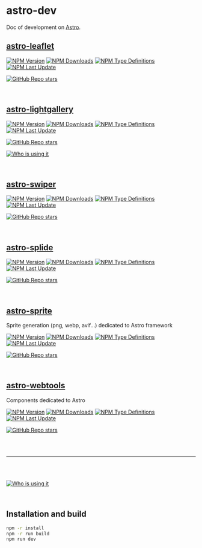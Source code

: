 # astro-dev

Doc of development on [Astro](https://astro.build).



## [astro-leaflet](https://pascal-brand38.github.io/astro-dev/packages/astro-leaflet/)

[![NPM Version](https://img.shields.io/npm/v/astro-leaflet.svg)](https://npmjs.com/package/astro-leaflet)
[![NPM Downloads](https://img.shields.io/npm/dm/astro-leaflet.svg)](https://npmjs.com/package/astro-leaflet)
[![NPM Type Definitions](https://img.shields.io/npm/types/astro-leaflet)](https://npmjs.com/package/astro-leaflet)
[![NPM Last Update](https://img.shields.io/npm/last-update/astro-leaflet)](https://npmjs.com/package/astro-leaflet)

[![GitHub Repo stars](https://img.shields.io/github/stars/pascal-brand38/astro-leaflet)](https://github.com/pascal-brand38/astro-leaflet)


<br>

## [astro-lightgallery](https://pascal-brand38.github.io/astro-dev/packages/astro-lightgallery/)

[![NPM Version](https://img.shields.io/npm/v/astro-lightgallery.svg)](https://npmjs.com/package/astro-lightgallery)
[![NPM Downloads](https://img.shields.io/npm/dm/astro-lightgallery.svg)](https://npmjs.com/package/astro-lightgallery)
[![NPM Type Definitions](https://img.shields.io/npm/types/astro-lightgallery)](https://npmjs.com/package/astro-lightgallery)
[![NPM Last Update](https://img.shields.io/npm/last-update/astro-lightgallery)](https://npmjs.com/package/astro-lightgallery)

[![GitHub Repo stars](https://img.shields.io/github/stars/pascal-brand38/astro-lightgallery)](https://github.com/pascal-brand38/astro-lightgallery)

[![Who is using it](https://img.shields.io/badge/Who%20is%20using%20it-Green)](https://github.com/search?q=%22astro-lightgallery%22+path%3Apackage.json+NOT+owner%3Apascal-brand38+&type=code)


<br>

## [astro-swiper](https://pascal-brand38.github.io/astro-dev/packages/astro-swiper/)

[![NPM Version](https://img.shields.io/npm/v/astro-swiper.svg)](https://npmjs.com/package/astro-swiper)
[![NPM Downloads](https://img.shields.io/npm/dm/astro-swiper.svg)](https://npmjs.com/package/astro-swiper)
[![NPM Type Definitions](https://img.shields.io/npm/types/astro-swiper)](https://npmjs.com/package/astro-swiper)
[![NPM Last Update](https://img.shields.io/npm/last-update/astro-swiper)](https://npmjs.com/package/astro-swiper)

[![GitHub Repo stars](https://img.shields.io/github/stars/pascal-brand38/astro-swiper)](https://github.com/pascal-brand38/astro-swiper)


<br>

## [astro-splide](https://pascal-brand38.github.io/astro-dev/packages/astro-splide/)

[![NPM Version](https://img.shields.io/npm/v/astro-splide.svg)](https://npmjs.com/package/astro-splide)
[![NPM Downloads](https://img.shields.io/npm/dm/astro-splide.svg)](https://npmjs.com/package/astro-splide)
[![NPM Type Definitions](https://img.shields.io/npm/types/astro-splide)](https://npmjs.com/package/astro-splide)
[![NPM Last Update](https://img.shields.io/npm/last-update/astro-splide)](https://npmjs.com/package/astro-splide)

[![GitHub Repo stars](https://img.shields.io/github/stars/pascal-brand38/astro-splide)](https://github.com/pascal-brand38/astro-splide)


<br>


## [astro-sprite](https://github.com/pascal-brand38/astro-sprite#readme)
Sprite generation (png, webp, avif...) dedicated to Astro framework

[![NPM Version](https://img.shields.io/npm/v/astro-sprite.svg)](https://npmjs.com/package/astro-sprite)
[![NPM Downloads](https://img.shields.io/npm/dm/astro-sprite.svg)](https://npmjs.com/package/astro-sprite)
[![NPM Type Definitions](https://img.shields.io/npm/types/astro-sprite)](https://npmjs.com/package/astro-sprite)
[![NPM Last Update](https://img.shields.io/npm/last-update/astro-sprite)](https://npmjs.com/package/astro-sprite)

[![GitHub Repo stars](https://img.shields.io/github/stars/pascal-brand38/astro-sprite)](https://github.com/pascal-brand38/astro-sprite)



<br>

## [astro-webtools](https://pascal-brand38.github.io/astro-dev/packages/astro-webtools)
Components dedicated to Astro

[![NPM Version](https://img.shields.io/npm/v/astro-webtools.svg)](https://npmjs.com/package/astro-webtools)
[![NPM Downloads](https://img.shields.io/npm/dm/astro-webtools.svg)](https://npmjs.com/package/astro-webtools)
[![NPM Type Definitions](https://img.shields.io/npm/types/astro-webtools)](https://npmjs.com/package/astro-webtools)
[![NPM Last Update](https://img.shields.io/npm/last-update/astro-webtools)](https://npmjs.com/package/astro-webtools)

[![GitHub Repo stars](https://img.shields.io/github/stars/pascal-brand38/astro-sprite)](https://github.com/pascal-brand38/astro-webtools)


<br>
<br>

___________________________

<br>
<br>

[![Who is using it](https://img.shields.io/badge/Who%20is%20using%20it-Green)](https://github.com/search?q=%28%22astro-swiper%22+OR+%22astro-splide%22+OR+%22astro-lightgallery%22+OR+%22astro-leaflet%22+OR+%22astro-sprite%22+OR+%22astro-webtools%22%29+path%3Apackage.json+NOT+owner%3Apascal-brand38+&type=code)

<br>

## Installation and build

```bash
npm -r install
npm -r run build
npm run dev
```

